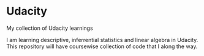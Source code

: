 # Udacity
My collection of Udacity learnings

I am learning descriptive, inferrential statistics and linear algebra in Udacity. This repository will have coursewise collection of code that I along the way.
